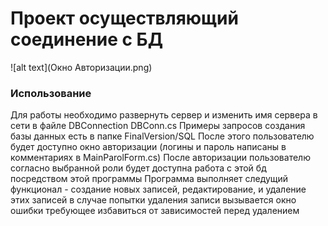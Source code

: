 # Проект осуществляющий соединение с БД
 ![alt text](Окно Авторизации.png)
### Использование
Для работы необходимо развернуть сервер и изменить имя сервера в сети в файле DBConnection DBConn.cs Примеры запросов создания базы данных есть в папке FinalVersion/SQL
После этого пользователю будет доступно окно авторизации (логины и пароль написаны в комментариях в MainParolForm.cs)
После авторизации пользователю согласно выбранной роли будет доступна работа с этой бд посредством этой программы
Программа выполняет следущий функционал - создание новых записей, редактирование, и удаление этих записей в случае попытки удаления записи вызывается окно ошибки требующее избавиться от зависимостей перед удалением
  
